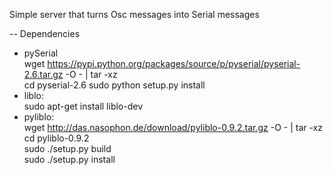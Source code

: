 Simple server that turns Osc messages into Serial messages

-- Dependencies  
- pySerial  
    wget https://pypi.python.org/packages/source/p/pyserial/pyserial-2.6.tar.gz -O - | tar -xz  
    cd pyserial-2.6
    sudo python setup.py install
- liblo:  
    sudo apt-get install liblo-dev  
- pyliblo:  
    wget http://das.nasophon.de/download/pyliblo-0.9.2.tar.gz -O - | tar -xz  
    cd pyliblo-0.9.2  
    sudo ./setup.py build  
    sudo ./setup.py install  
